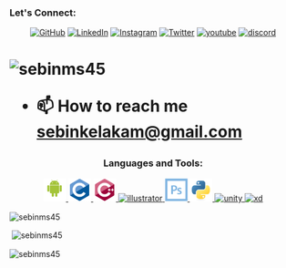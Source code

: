 ### Let's Connect:
<p align="center">
	<a href="https://github.com/sebinms45"><img src="https://img.icons8.com/bubbles/50/000000/github.png" alt="GitHub"/></a>
	<a href="https://www.linkedin.com/in/sebin-ms-3b5397211"><img src="https://img.icons8.com/bubbles/50/000000/linkedin.png" alt="LinkedIn"/></a>
	<a href="https://www.instagram.com/sebin__ms/"><img src="https://img.icons8.com/bubbles/50/000000/instagram.png" alt="Instagram"/></a>
	<a href=https://twitter.com/ms_sebin><img src="https://img.icons8.com/bubbles/50/000000/twitter.png" alt="Twitter"/></a>
        <a href="https://www.youtube.com/channel/UCmLGv5FheiCSr1cH8GPGILQ/featured"><img src="https://img.icons8.com/bubbles/50/000000/youtube.png" alt="youtube"/></a>
        <a href="https://discord.gg/#5255"><img src="https://img.icons8.com/bubbles/50/000000/discord.png" alt="discord"/></a>


      
	
	
	
	
	
	

<h1 align
<p align="center"> <img src="https://komarev.com/ghpvc/?username=sebinms45&label=Profile%20views&color=0e75b6&style=flat" alt="sebinms45" /> </p>

  - 📫 How to reach me **sebinkelakam@gmail.com**







<h3 align="center">Languages and Tools:</h3>
<p align="center"> <a href="https://developer.android.com" target="_blank"> <img src="https://raw.githubusercontent.com/devicons/devicon/master/icons/android/android-original-wordmark.svg" alt="android" width="40" height="40"/> </a> <a href="https://www.cprogramming.com/" target="_blank"> <img src="https://raw.githubusercontent.com/devicons/devicon/master/icons/c/c-original.svg" alt="c" width="40" height="40"/> </a> <a href="https://www.w3schools.com/cpp/" target="_blank"> <img src="https://raw.githubusercontent.com/devicons/devicon/master/icons/cplusplus/cplusplus-original.svg" alt="cplusplus" width="40" height="40"/> </a> <a href="https://www.adobe.com/in/products/illustrator.html" target="_blank"> <img src="https://www.vectorlogo.zone/logos/adobe_illustrator/adobe_illustrator-icon.svg" alt="illustrator" width="40" height="40"/> </a> <a href="https://www.photoshop.com/en" target="_blank"> <img src="https://raw.githubusercontent.com/devicons/devicon/master/icons/photoshop/photoshop-line.svg" alt="photoshop" width="40" height="40"/> </a> <a href="https://www.python.org" target="_blank"> <img src="https://raw.githubusercontent.com/devicons/devicon/master/icons/python/python-original.svg" alt="python" width="40" height="40"/> </a> <a href="https://unity.com/" target="_blank"> <img src="https://www.vectorlogo.zone/logos/unity3d/unity3d-icon.svg" alt="unity" width="40" height="40"/> </a> <a href="https://www.adobe.com/products/xd.html" target="_blank"> <img src="https://cdn.worldvectorlogo.com/logos/adobe-xd.svg" alt="xd" width="40" height="40"/> </a> </p>

<p><img align="center" src="https://github-readme-stats.vercel.app/api/top-langs?username=sebinms45&show_icons=true&locale=en&layout=compact" alt="sebinms45" /></p>

<p>&nbsp;<img align="center" src="https://github-readme-stats.vercel.app/api?username=sebinms45&show_icons=true&locale=en" alt="sebinms45" /></p>

<p><img align="center" src="https://github-readme-streak-stats.herokuapp.com/?user=sebinms45&" alt="sebinms45" /></p>


